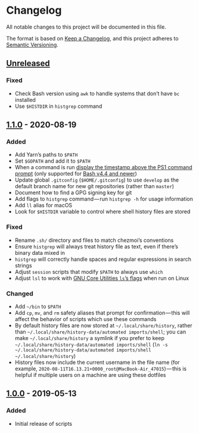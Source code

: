# Changelog
All notable changes to this project will be documented in this file.

The format is based on [Keep a Changelog](https://keepachangelog.com/en/1.0.0/),
and this project adheres to [Semantic Versioning](https://semver.org/spec/v2.0.0.html).

## [Unreleased]
### Fixed
- Check Bash version using `awk` to handle systems that don’t have `bc` installed
- Use `$HISTDIR` in `histgrep` command

## [1.1.0] - 2020-08-19
### Added
- Add Yarn’s paths to `$PATH`
- Set `$GOPATH` and add it to `$PATH`
- When a command is run [display the timestamp above the PS1 command prompt](https://redandblack.io/blog/2020/bash-prompt-with-updating-time/) (only supported for [Bash v4.4 and newer](https://stromberg.dnsalias.org/~strombrg/PS0-prompt/))
- Update global `.gitconfig` (`$HOME/.gitconfig`) to use `develop` as the default branch name for new git repositories (rather than `master`)
- Document how to find a GPG signing key for git
- Add flags to `histgrep` command — run `histgrep -h` for usage information
- Add `ll` alias for macOS
- Look for `$HISTDIR` variable to control where shell history files are stored

### Fixed
- Rename `.sh/` directory and files to match chezmoi’s conventions
- Ensure `histgrep` will always treat history file as text, even if there’s binary data mixed in
- `histgrep` will correctly handle spaces and regular expressions in search strings
- Adjust `session` scripts that modify `$PATH` to always use `which`
- Adjust `lsl` to work with [GNU Core Utilities `ls`’s flags](https://www.gnu.org/software/coreutils/manual/html_node/General-output-formatting.html#General-output-formatting) when run on Linux

### Changed
- Add `~/bin` to `$PATH`
- Add `cp`, `mv`, and `rm` safety aliases that prompt for confirmation — this will affect the behavior of scripts which use these commands
- By default history files are now stored at `~/.local/share/history`, rather than `~/.local/share/history-data/automated imports/shell`; you can make `~/.local/share/history` a symlink if you prefer to keep `~/.local/share/history-data/automated imports/shell` (`ln -s ~/.local/share/history-data/automated imports/shell ~/.local/share/history`)
- History files now include the current username in the file name (for example, `2020-08-11T16.13.21+0000_root@MacBook-Air_47015`) — this is helpful if multiple users on a machine are using these dotfiles

## [1.0.0] - 2019-05-13
### Added
- Initial release of scripts

[Unreleased]: https://github.com/stilist/dotfiles/compare/v1.1.0...HEAD
[1.1.0]: https://github.com/stilist/dotfiles/compare/v1.0.0...v1.1.0
[1.0.0]: https://github.com/stilist/dotfiles/releases/tag/v1.0.0
